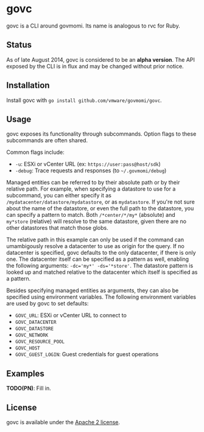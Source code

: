 # govc

govc is a CLI around govmomi. Its name is analogous to rvc for Ruby.

## Status

As of late August 2014, govc is considered to be an **alpha version**. The API
exposed by the CLI is in flux and may be changed without prior notice.

## Installation

Install govc with `go install github.com/vmware/govmomi/govc`.

## Usage

govc exposes its functionality through subcommands. Option flags
to these subcommands are often shared.

Common flags include:

* `-u`: ESXi or vCenter URL (ex: `https://user:pass@host/sdk`)
* `-debug`: Trace requests and responses (to `~/.govmomi/debug`)

Managed entities can be referred to by their absolute path or by their relative
path. For example, when specifying a datastore to use for a subcommand, you can
either specify it as `/mydatacenter/datastore/mydatastore`, or as
`mydatastore`. If you're not sure about the name of the datastore, or even the
full path to the datastore, you can specify a pattern to match. Both
`/*center/*/my*` (absolute) and `my*store` (relative) will resolve to the same
datastore, given there are no other datastores that match those globs.

The relative path in this example can only be used if the command can
umambigously resolve a datacenter to use as origin for the query. If no
datacenter is specified, govc defaults to the only datacenter, if there is only
one. The datacenter itself can be specified as a pattern as well, enabling the
following arguments: `-dc='my*' -ds='*store'`. The datastore pattern is looked
up and matched relative to the datacenter which itself is specified as a
pattern.

Besides specifying managed entities as arguments, they can also be specified
using environment variables. The following environment variables are used by govc
to set defaults:

* `GOVC_URL`: ESXi or vCenter URL to connect to
* `GOVC_DATACENTER`
* `GOVC_DATASTORE`
* `GOVC_NETWORK`
* `GOVC_RESOURCE_POOL`
* `GOVC_HOST`
* `GOVC_GUEST_LOGIN`: Guest credentials for guest operations

## Examples

**TODO(PN)**: Fill in.

## License

govc is available under the [Apache 2 license](../LICENSE).
